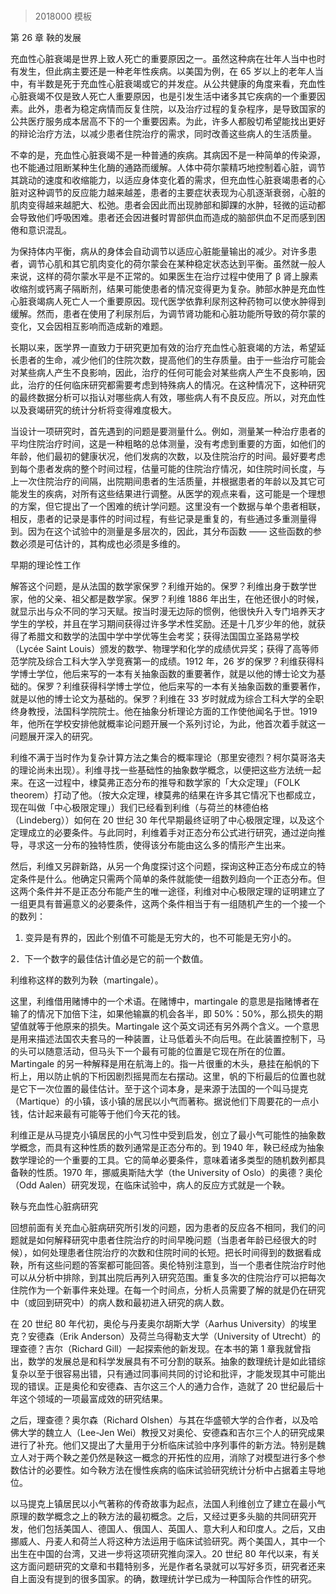 # 


> 2018000 模板

第 26 章 鞅的发展

充血性心脏衰竭是世界上致人死亡的重要原因之一。虽然这种病在壮年人当中也时有发生，但此病主要还是一种老年性疾病。以美国为例，在 65 岁以上的老年人当中，有半数是死于充血性心脏衰竭或它的并发症。从公共健康的角度来看，充血性心脏衰竭不仅是致人死亡人重要原因，也是引发生活中诸多其它疾病的一个重要因素。此外，患者为稳定病情而反复住院，以及治疗过程的复杂程序，是导致国家的公共医疗服务成本居高不下的一个重要因素。为此，许多人都殷切希望能找出更好的辩论治疗方法，以减少患者住院治疗的需求，同时改善这些病人的生活质量。

不幸的是，充血性心脏衰竭不是一种普通的疾病。其病因不是一种简单的传染源，也不能通过阻断某种生化酶的通路而缓解。人体中荷尔蒙精巧地控制着心脏，调节其跳动的速度和收缩能力，以适应身体变化着的需求，但充血性心脏衰竭患者的心脏对这种调节的反应能力越来越差，患者的主要症状表现为心肌逐渐衰弱，心脏的肌肉变得越来越肥大、松弛。患者会因此而出现肺部和脚踝的水肿，轻微的运动都会导致他们呼吸困难。患者还会因进餐时胃部供血而造成的脑部供血不足而感到困倦和意识混乱。

为保持体内平衡，病从的身体会自动调节以适应心脏能量输出的减少。对许多患者，调节心肌和其它肌肉变化的荷尔蒙会在某种稳定状态达到平衡。虽然就一般人来说，这样的荷尔蒙水平是不正常的。如果医生在治疗过程中使用了 β 肾上腺素收缩剂或钙离子隔断剂，结果可能使患者的情况变得更为复杂。肺部水肿是充血性心脏衰竭病人死亡人一个重要原因。现代医学依靠利尿剂这种药物可以使水肿得到缓解。然而，患者在使用了利尿剂后，为调节肾功能和心脏功能所导致的荷尔蒙的变化，又会因相互影响而造成新的难题。

长期以来，医学界一直致力于研究更加有效的治疗充血性心脏衰竭的方法，希望延长患者的生命，减少他们的住院次数，提高他们的生存质量。由于一些治疗可能会对某些病人产生不良影响，因此，治疗的任何可能会对某些病人产生不良影响，因此，治疗的任何临床研究都需要考虑到特殊病人的情况。在这种情况下，这种研究的最终数据分析可以指认对哪些病人有效，哪些病人有不良反应。所以，对充血性以及衰竭研究的统计分析将变得难度极大。

当设计一项研究时，首先遇到的问题是要测量什么。例如，测量某一种治疗患者的平均住院治疗时间，这是一种粗略的总体测量，没有考虑到重要的方面，如他们的年龄，他们最初的健康状况，他们发病的次数，以及住院治疗的时间。最好要考虑到每个患者发病的整个时间过程，估量可能的住院治疗情况，如住院时间长度，与上一次住院治疗的间隔，出院期间患者的生活质量，并根据患者的年龄以及其它可能发生的疾病，对所有这些结果进行调整。从医学的观点来看，这可能是一个理想的方案，但它提出了一个困难的统计学问题。这里没有一个数据与单个患者相联，相反，患者的记录是事件的时间过程，有些记录是重复的，有些通过多重测量得到。因为在这个试验中的测量是多层次的，因此，其分布函数 —— 这些函数的参数必须是可估计的，其构成也必须是多维的。

早期的理论性工作

解答这个问题，是从法国的数学家保罗？利维开始的。保罗？利维出身于数学世家，他的父亲、祖父都是数学家。保罗？利维 1886 年出生，在他还很小的时候，就显示出与众不同的学习天赋。按当时漫无边际的惯例，他很快升入专门培养天才学生的学校，并且在学习期间获得过许多学术性奖励。还是十几岁少年的他，就获得了希腊文和数学的法国中学中学优等生会考奖；获得法国国立圣路易学校（Lycée Saint Louis）颁发的数学、物理学和化学的成绩优异奖；获得了高等师范学院及综合工科大学入学竞赛第一的成绩。1912 年，26 岁的保罗？利维获得科学博士学位，他后来写的一本有关抽象函数的重要著作，就是以他的博士论文为基础的。保罗？利维获得科学博士学位，他后来写的一本有关抽象函数的重要著作，就是以他的博士论文为基础的。保罗？利维在 33 岁时就成为综合工科大学的全职终身教授，法国科学院院士。他在抽象分析理论方面的工作使他闻名于世。1919 年，他所在学校安排他就概率论问题开展一个系列讨论，为此，他首次着手就这一问题展开深入的研究。

利维不满于当时作为复杂计算方法之集合的概率理论（那里安德烈？柯尔莫哥洛夫的理论尚未出现）。利维寻找一些基础性的抽象数学概念，以便把这些方法统一起来。在这一过程中，棣莫弗正态分布的推导和数学家的「大众定理」（FOLK theorem）打动了他。（按大众定理，棣莫弗的结果在许多其它情况下也都成立，现在叫做「中心极限定理」）我们已经看到利维（与荷兰的林德伯格（Lindeberg））如何在 20 世纪 30 年代早期最终证明了中心极限定理，以及这个定理成立的必要条件。与此同时，利维着手对正态分布公式进行研究，通过逆向推导，寻求这一分布的独特性质，使得该分布能由这么多的情形产生出来。

然后，利维又另辟新路，从另一个角度探讨这个问题，探询这种正态分布成立的特定条件是什么。他确定只需两个简单的条件就能使一组数列趋向一个正态分布。但这两个条件并不是正态分布能产生的唯一途径，利维对中心极限定理的证明建立了一组更具有普遍意义的必要条件，这两个条件相当于有一组随机产生的一个接一个的数列：

1. 变异是有界的，因此个别值不可能是无穷大的，也不可能是无穷小的。

2．下一个数字的最佳估计值必是它的前一个数值。

利维称这样的数列为鞅（martingale）。

这里，利维借用赌博中的一个术语。在赌博中，martingale 的意思是指赌博者在输了的情况下加倍下注，如果他输赢的机会各半，即 50%：50%，那么损失的期望值就等于他原来的损失。Martingale 这个英文词还有另外两个含义。一个意思是用来描述法国农夫套马的一种装置，让马低着头不向后甩。在此装置控制下，马的头可以随意活动，但马头下一个最有可能的位置是它现在所在的位置。Martingale 的另一种解释是用在航海上的。指一片很重的木头，悬挂在船帆的下桁上，用以防止帆的下桁因剧烈摇晃而左右摆动。这里，帆的下桁最后的位置也就是它下一次位置的最佳估计。至于这个词本身，是来源于法国的一个叫马提克（Martique）的小镇，该小镇的居民以小气而著称。据说他们下周要花的一点小钱，估计起来最有可能等于他们今天花的钱。

利维正是从马提克小镇居民的小气习性中受到启发，创立了最小气可能性的抽象数学概念，而具有这种性质的数列通常是正态分布的。到 1940 年，鞅已经成为抽象数学理论的一个重要的工具。它的简单必要条件，意味着诸多类型的随机数列都具备鞅的性质。1970 年，挪威奥斯陆大学（the University of Oslo）的奥德？奥伦（Odd Aalen）研究发现，在临床试验中，病人的反应方式就是一个鞅。

鞅与充血性心脏病研究

回想前面有关充血心脏病研究所引发的问题，因为患者的反应各不相同，我们的问题就是如何解释研究中患者住院治疗的时间早晚问题（当患者年龄已经很大的时候），如何处理患者住院治疗的次数和住院时间的长短。把长时间得到的数据看成鞅，所有这些问题的答案都可能回答。奥伦特别注意到，当一个患者住院治疗时他可以从分析中排除，到其出院后再列入研究范围。重复多次的住院治疗可以把每次住院作为一个新事件来处理。在每一个时间点，分析人员需要了解的就是仍在研究中（或回到研究中）的病人数和最初进入研究的病人数。

在 20 世纪 80 年代初，奥伦与丹麦奥尔胡斯大学（Aarhus University）的埃里克？安德森（Erik Anderson）及荷兰乌得勒支大学（University of Utrecht）的理查德？吉尔（Richard Gill）一起探索他的新发现。在本书的第 1 章我就曾指出，数学的发展总是和科学发展具有不可分割的联系。抽象的数理统计是如此错综复杂以至于很容易出错，只有通过同事间共同的讨论和批评，才能发现其中可能出现的错误。正是奥伦和安德森、吉尔这三个人的通力合作，造就了 20 世纪最后十年这个领域的一项最富成效的研究结果。

之后，理查德？奥尔森（Richard Olshen）与其在华盛顿大学的合作者，以及哈佛大学的魏立人（Lee-Jen Wei）教授又对奥伦、安德森和吉尔三个人的研究成果进行了补充。他们又提出了大量用于分析临床试验中序列事件的新方法。特别是魏立人对于两个鞅之差仍然是鞅这一概念的开拓性的应用，消除了对模型进行多个参数估计的必要性。如今鞅方法在慢性疾病的临床试验研究统计分析中占据着主导地位。

以马提克上镇居民以小气著称的传奇故事为起点，法国人利维创立了建立在最小气原理的数学概念之上的鞅方法的最初概念。之后，又经过更多头脑的共同研究开发，他们包括美国人、德国人、俄国人、英国人、意大利人和印度人。之后，又由挪威人、丹麦人和荷兰人将这种方法运用于临床试验研究。两个美国人，其中一个出生在中国的台湾，又进一步将这项研究推向深入。20 世纪 80 年代以来，有关这方面问题研究的文章和书籍特别多，光是作者名录就可以写好多页，研究者还来自上面没有提到的很多国家。的确，数理统计学已成为一种国际合作性的研究。

